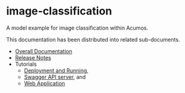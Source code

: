 # image-classification
A model example for image classification within Acumos.

This documentation has been distributed into related sub-documents.


* [Overall Documentation](docs/image-classification.md)
* [Release Notes](docs/release-notes.md)
* Tutorials
  * [Deployment and Running](docs/tutorials/lesson1.md),
  * [Swagger API server](docs/tutorials/lesson2.md), and
  * [Web Application](docs/tutorials/lesson3.md)

